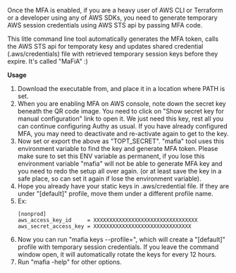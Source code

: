 Once the MFA is enabled, if you are a heavy user of AWS CLI or Terraform or a developer using any of AWS SDKs, you need to generate temporary AWS session credentials using AWS STS api by passing MFA code.

This litle command line tool automatically generates the MFA token, calls the AWS STS api for temporaty kesy and updates shared credential (.aws/credentials) file with retrieved temporary session keys before they expire. It's called "MaFiA" :)

**Usage**
1. Download the executable from, and place it in a location where PATH is set. 
2. When you are enabling MFA on AWS console, note down the secret key beneath the QR code image. You need to click on "Show secret key for manual configuration" link to open it. We just need this key, rest all you can continue configuring Authy as usual. If you have already configured MFA, you may need to deactivate and re-activate again to get to the key.
3. Now set or export the above as "TOPT_SECRET". "mafia" tool uses this environment variable to find the key and generate MFA token. Please make sure to set this ENV variable as permanent, if you lose this environment variable "mafia" will not be able to generate MFA key and you need to redo the setup all over again. (or at least save the key in a safe place, so can set it again if lose the environment variable).
4. Hope you already have your static keys in .aws/credential file. If they are under "[default]" profile, move them under a different profile name.
5. Ex:
    ```
	[nonprod]
	aws_access_key_id     = XXXXXXXXXXXXXXXXXXXXXXXXXXXXXXXXX
	aws_secret_access_key = XXXXXXXXXXXXXXXXXXXXXXXXXXXXXXX
	```
6. Now you can run "mafia keys --profile=<nonprod>", which will create a "[default]" profile with temporary session credentials. If you leave the command window open, it will automatically rotate the keys for every 12 hours.
7. Run "mafia -help" for other options.
